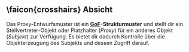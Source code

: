 ## \faicon{crosshairs} Absicht
Das Proxy-Entwurfsmuster ist ein **[GoF](https://de.wikipedia.org/wiki/Entwurfsmuster_(Buch))-Strukturmuster** und stellt
dir ein Stellvertreter-Objekt oder Platzhalter (_Proxy_) für ein anderes Objekt (_Subjekt_) zur Verfügung. 
Es bietet dir dadurch Kontrolle über die Objekterzeugung des Subjekts und dessen Zugriff darauf.